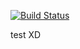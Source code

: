 [![Build Status](http://ec2-52-64-122-180.ap-southeast-2.compute.amazonaws.com:8080/buildStatus/icon?job=connect-jenkins-to-github)](http://ec2-52-64-122-180.ap-southeast-2.compute.amazonaws.com:8080/job/connect-jenkins-to-github/) 


test XD


